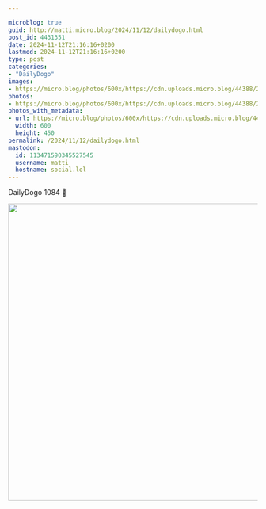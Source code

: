 ```yaml
---

microblog: true
guid: http://matti.micro.blog/2024/11/12/dailydogo.html
post_id: 4431351
date: 2024-11-12T21:16:16+0200
lastmod: 2024-11-12T21:16:16+0200
type: post
categories:
- "DailyDogo"
images:
- https://micro.blog/photos/600x/https://cdn.uploads.micro.blog/44388/2024/f15535acb9bf42108d2ca0705bcefe27.jpg
photos:
- https://micro.blog/photos/600x/https://cdn.uploads.micro.blog/44388/2024/f15535acb9bf42108d2ca0705bcefe27.jpg
photos_with_metadata:
- url: https://micro.blog/photos/600x/https://cdn.uploads.micro.blog/44388/2024/f15535acb9bf42108d2ca0705bcefe27.jpg
  width: 600
  height: 450
permalink: /2024/11/12/dailydogo.html
mastodon:
  id: 113471590345527545
  username: matti
  hostname: social.lol
---
```

DailyDogo 1084 🐶

<img src="/media/uploads/2024/f15535acb9bf42108d2ca0705bcefe27.jpg" width="600" alt="" />
